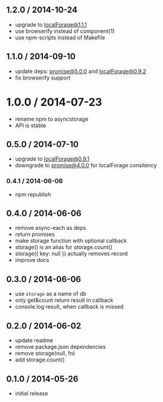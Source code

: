 ## 1.2.0 / 2014-10-24

  * upgrade to localForage@1.1.1
  * use browserify instead of component(1)
  * use npm-scripts instead of Makefile

## 1.1.0 / 2014-09-10

  * update deps: promise@5.0.0 and localForage@0.9.2
  * fix browserify support

# 1.0.0 / 2014-07-23

  * rename npm to asyncstorage
  * API is stable

## 0.5.0 / 2014-07-10

  * upgrade to localForage@0.9.1
  * downgrade to promise@4.0.0 for localForage consitency

### 0.4.1 / 2014-06-06

  * npm republish

## 0.4.0 / 2014-06-06

  * remove async-each as deps
  * return promises
  * make storage function with optional callback
  * storage() is an alias for storage.count()
  * storage({ key: null }) actually removes record
  * improve docs

## 0.3.0 / 2014-06-06

  * use `storage` as a name of db
  * only get&count return result in callback
  * console.log result, when callback is missed

## 0.2.0 / 2014-06-02

  * update readme
  * remove package.json dependencies
  * remove storage(null, fn)
  * add storage.count()

## 0.1.0 / 2014-05-26

  * initial release
